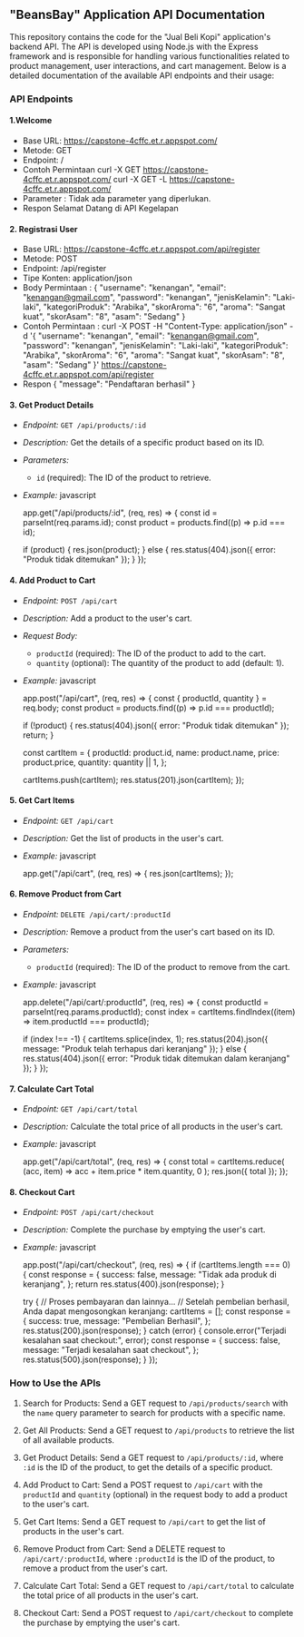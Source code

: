 ## "BeansBay" Application API Documentation

This repository contains the code for the "Jual Beli Kopi" application's backend API. The API is developed using Node.js with the Express framework and is responsible for handling various functionalities related to product management, user interactions, and cart management. Below is a detailed documentation of the available API endpoints and their usage:

### API Endpoints

#### 1.Welcome
- Base URL: https://capstone-4cffc.et.r.appspot.com/
- Metode: GET
- Endpoint: /
- Contoh Permintaan
    curl -X GET https://capstone-4cffc.et.r.appspot.com/
    curl -X GET -L https://capstone-4cffc.et.r.appspot.com/
- Parameter : Tidak ada parameter yang diperlukan.
- Respon
    Selamat Datang di API Kegelapan
  

#### 2. Registrasi User
- Base URL: https://capstone-4cffc.et.r.appspot.com/api/register
- Metode: POST
- Endpoint: /api/register
- Tipe Konten: application/json
- Body Permintaan :
    {
      "username": "kenangan",
      "email": "kenangan@gmail.com",
      "password": "kenangan",
      "jenisKelamin": "Laki-laki",
      "kategoriProduk": "Arabika",
      "skorAroma": "6",
      "aroma": "Sangat kuat",
      "skorAsam": "8",
      "asam": "Sedang"
    }
- Contoh Permintaan : 
  curl -X POST -H "Content-Type: application/json" -d '{
    "username": "kenangan",
    "email": "kenangan@gmail.com",
    "password": "kenangan",
    "jenisKelamin": "Laki-laki",
    "kategoriProduk": "Arabika",
    "skorAroma": "6",
    "aroma": "Sangat kuat",
    "skorAsam": "8",
    "asam": "Sedang"
  }' https://capstone-4cffc.et.r.appspot.com/api/register
- Respon
  {
    "message": "Pendaftaran berhasil"
  }
  

#### 3. Get Product Details

- *Endpoint:* `GET /api/products/:id`
- *Description:* Get the details of a specific product based on its ID.
- *Parameters:*
  - `id` (required): The ID of the product to retrieve.
- *Example:*
  javascript

  app.get("/api/products/:id", (req, res) => {
  const id = parseInt(req.params.id);
  const product = products.find((p) => p.id === id);

  if (product) {
    res.json(product);
  } else {
    res.status(404).json({ error: "Produk tidak ditemukan" });
  }
});
  

#### 4. Add Product to Cart

- *Endpoint:* `POST /api/cart`
- *Description:* Add a product to the user's cart.
- *Request Body:*
  - `productId` (required): The ID of the product to add to the cart.
  - `quantity` (optional): The quantity of the product to add (default: 1).
- *Example:*
  javascript

  app.post("/api/cart", (req, res) => {
  const { productId, quantity } = req.body;
  const product = products.find((p) => p.id === productId);

  if (!product) {
    res.status(404).json({ error: "Produk tidak ditemukan" });
    return;
  }

  const cartItem = {
    productId: product.id,
    name: product.name,
    price: product.price,
    quantity: quantity || 1,
  };

  cartItems.push(cartItem);
  res.status(201).json(cartItem);
});
  

#### 5. Get Cart Items

- *Endpoint:* `GET /api/cart`
- *Description:* Get the list of products in the user's cart.
- *Example:*
  javascript

  app.get("/api/cart", (req, res) => {
  res.json(cartItems);
});
  

#### 6. Remove Product from Cart

- *Endpoint:* `DELETE /api/cart/:productId`
- *Description:* Remove a product from the user's cart based on its ID.
- *Parameters:*
  - `productId` (required): The ID of the product to remove from the cart.
- *Example:*
  javascript

  app.delete("/api/cart/:productId", (req, res) => {
  const productId = parseInt(req.params.productId);
  const index = cartItems.findIndex((item) => item.productId === productId);

  if (index !== -1) {
    cartItems.splice(index, 1);
    res.status(204).json({ message: "Produk telah terhapus dari keranjang" });
  } else {
    res.status(404).json({ error: "Produk tidak ditemukan dalam keranjang" });
  }
});
  

#### 7. Calculate Cart Total

- *Endpoint:* `GET /api/cart/total`
- *Description:* Calculate the total price of all products in the user's cart.
- *Example:*
  javascript

  app.get("/api/cart/total", (req, res) => {
  const total = cartItems.reduce(
    (acc, item) => acc + item.price * item.quantity,
    0
  );
  res.json({ total });
});
  

#### 8. Checkout Cart

- *Endpoint:* `POST /api/cart/checkout`
- *Description:* Complete the purchase by emptying the user's cart.
- *Example:*
  javascript

  app.post("/api/cart/checkout", (req, res) => {
  if (cartItems.length === 0) {
    const response = {
      success: false,
      message: "Tidak ada produk di keranjang",
    };
    return res.status(400).json(response);
  }

  try {
    // Proses pembayaran dan lainnya...
    // Setelah pembelian berhasil, Anda dapat mengosongkan keranjang:
    cartItems = [];
    const response = {
      success: true,
      message: "Pembelian Berhasil",
    };
    res.status(200).json(response);
  } catch (error) {
    console.error("Terjadi kesalahan saat checkout:", error);
    const response = {
      success: false,
      message: "Terjadi kesalahan saat checkout",
    };
    res.status(500).json(response);
  }
});
  

### How to Use the APIs

1. Search for Products: Send a GET request to `/api/products/search` with the `name` query parameter to search for products with a specific name.

2. Get All Products: Send a GET request to `/api/products` to retrieve the list of all available products.

3. Get Product Details: Send a GET request to `/api/products/:id`, where `:id` is the ID of the product, to get the details of a specific product.

4. Add Product to Cart: Send a POST request to `/api/cart` with the `productId` and `quantity` (optional) in the request body to add a product to the user's cart.

5. Get Cart Items: Send a GET request to `/api/cart` to get the list of products in the user's cart.

6. Remove Product from Cart: Send a DELETE request to `/api/cart/:productId`, where `:productId` is the ID of the product, to remove a product from the user's cart.

7. Calculate Cart Total: Send a GET request to `/api/cart/total` to calculate the total price of all products in the user's cart.

8. Checkout Cart: Send a POST request to `/api/cart/checkout` to complete the purchase by emptying the user's cart.
